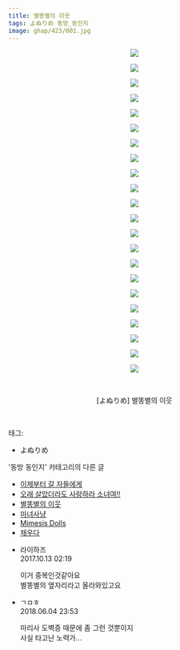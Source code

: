 ```yaml
---
title: 별똥별의 이웃
tags: よぬりめ 동방_동인지
image: ghap/423/001.jpg
---
```

<div class="article">
<p style="text-align: center; clear: none; float: none;"><img src="{{ site.nasurl }}/ghap/423/001.jpg"/></p>
<p style="text-align: center; clear: none; float: none;"><img src="{{ site.nasurl }}/ghap/423/002.jpg"/></p>
<p style="text-align: center; clear: none; float: none;"><img src="{{ site.nasurl }}/ghap/423/003.jpg"/></p>
<p style="text-align: center; clear: none; float: none;"><img src="{{ site.nasurl }}/ghap/423/004.jpg"/></p>
<p style="text-align: center; clear: none; float: none;"><img src="{{ site.nasurl }}/ghap/423/005.jpg"/></p>
<p style="text-align: center; clear: none; float: none;"><img src="{{ site.nasurl }}/ghap/423/006.jpg"/></p>
<p style="text-align: center; clear: none; float: none;"><img src="{{ site.nasurl }}/ghap/423/007.jpg"/></p>
<p style="text-align: center; clear: none; float: none;"><img src="{{ site.nasurl }}/ghap/423/008.jpg"/></p>
<p style="text-align: center; clear: none; float: none;"><img src="{{ site.nasurl }}/ghap/423/009.jpg"/></p>
<p style="text-align: center; clear: none; float: none;"><img src="{{ site.nasurl }}/ghap/423/010.jpg"/></p>
<p style="text-align: center; clear: none; float: none;"><img src="{{ site.nasurl }}/ghap/423/011.jpg"/></p>
<p style="text-align: center; clear: none; float: none;"><img src="{{ site.nasurl }}/ghap/423/012.jpg"/></p>
<p style="text-align: center; clear: none; float: none;"><img src="{{ site.nasurl }}/ghap/423/013.jpg"/></p>
<p style="text-align: center; clear: none; float: none;"><img src="{{ site.nasurl }}/ghap/423/014.jpg"/></p>
<p style="text-align: center; clear: none; float: none;"><img src="{{ site.nasurl }}/ghap/423/015.jpg"/></p>
<p style="text-align: center; clear: none; float: none;"><img src="{{ site.nasurl }}/ghap/423/016.jpg"/></p>
<p style="text-align: center; clear: none; float: none;"><img src="{{ site.nasurl }}/ghap/423/017.jpg"/></p>
<p style="text-align: center; clear: none; float: none;"><img src="{{ site.nasurl }}/ghap/423/018.jpg"/></p>
<p style="text-align: center; clear: none; float: none;"><img src="{{ site.nasurl }}/ghap/423/019.jpg"/></p>
<p style="text-align: center; clear: none; float: none;"><img src="{{ site.nasurl }}/ghap/423/020.jpg"/></p>
<p style="text-align: center; clear: none; float: none;"><img src="{{ site.nasurl }}/ghap/423/021.jpg"/></p>
<p style="text-align: center; clear: none; float: none;"><img src="{{ site.nasurl }}/ghap/423/022.jpg"/></p>
<p style="text-align: center; clear: none; float: none;"><br/></p>
<p style="text-align: center; clear: none; float: none;">[よぬりめ] 별똥별의 이웃</p>
<p><br/></p>
</div><div class="tagTrail">
<p>태그: </p>
<ul>
<li>よぬりめ</li>
</ul>
</div><div class="another">
<p>'동방 동인지' 카테고리의 다른 글</p>
<ul>
<li><a href="/2016-06-21-ghap_425">이제부터 갈 자들에게</a></li>
<li><a href="/2016-06-21-ghap_424">오래 살았더라도 사랑하라 소녀여!!</a></li>
<li><a href="/2016-06-21-ghap_423">별똥별의 이웃</a></li>
<li><a href="/2016-06-21-ghap_422">마녀사냥</a></li>
<li><a href="/2016-06-21-ghap_421">Mimesis Dolls</a></li>
<li><a href="/2016-06-21-ghap_420">채우다</a></li>
</ul>
</div><div class="cb_module cb_fluid">
<div class="cb_wrt cb_profile">
<div class="comment">
<ul>
<li class="cb_thumb_off" id="comment15103879">
<div class="cb_comment_area">
<div class="cb_info_area">
<div class="cb_section">
<span class="cb_nick_name">라이하즈</span>
</div>
<div class="cb_section">
<span class="cb_date">2017.10.13 02:19 </span>
</div>
</div>
<div class="cb_dsc_comment">
<p class="cb_dsc">
											이거 중복인것같아요<br/>
별똥별의 옆자리라고 올라와있고요
										</p>
</div>
</div></li>
<li class="cb_thumb_off" id="comment15266440">
<div class="cb_comment_area">
<div class="cb_info_area">
<div class="cb_section">
<span class="cb_nick_name">ㄱㅁㅎ</span>
</div>
<div class="cb_section">
<span class="cb_date">2018.06.04 23:53 </span>
</div>
</div>
<div class="cb_dsc_comment">
<p class="cb_dsc">
											마리사 도벽증 때문에 좀 그런 것뿐이지<br/>
사실 타고난 노력가...
										</p>
</div>
</div></li>
</ul>
</div>
</div><!-- commentList close -->
</div>